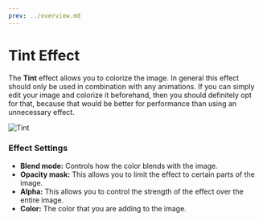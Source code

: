 ```yaml
---
prev: ../overview.md
---
```

# Tint Effect

The **Tint** effect allows you to colorize the image. In general this effect should only be used in combination with any animations. If you can simply edit your image and colorize it beforehand, then you should definitely opt for that, because that would be better for performance than using an unnecessary effect.

![Tint](/img/effects/Tint.png)

### Effect Settings

* **Blend mode:** Controls how the color blends with the image.
* **Opacity mask:** This allows you to limit the effect to certain parts of the image.
* **Alpha:** This allows you to control the strength of the effect over the entire image.
* **Color:** The color that you are adding to the image.